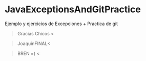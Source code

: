 # JavaExceptionsAndGitPractice
Ejemplo y ejercicios de Excepciones + Practica de git


 > Gracias Chicos <





</Alfredo>











>JoaquinFINAL<


> BREN =) <


